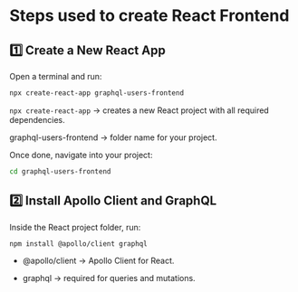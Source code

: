 # Steps used to create React Frontend

## 1️⃣ Create a New React App

Open a terminal and run:

```bash
npx create-react-app graphql-users-frontend
```

`npx create-react-app` → creates a new React project with all required dependencies.

graphql-users-frontend → folder name for your project.

Once done, navigate into your project:

```bash
cd graphql-users-frontend
````

## 2️⃣ Install Apollo Client and GraphQL

Inside the React project folder, run:

```bash
npm install @apollo/client graphql
```

- @apollo/client → Apollo Client for React.

- graphql → required for queries and mutations.

